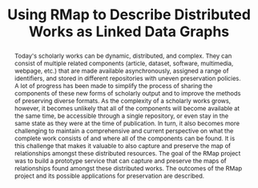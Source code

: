 ---
abstract: Today's scholarly works can be dynamic, distributed, and complex. They can
  consist of multiple related components (article, dataset, software, multimedia,
  webpage, etc.) that are made available asynchronously, assigned a range of identifiers,
  and stored in different repositories with uneven preservation policies. A lot of
  progress has been made to simplify the process of sharing the components of these
  new forms of scholarly output and to improve the methods of preserving diverse formats.
  As the complexity of a scholarly works grows, however, it becomes unlikely that
  all of the components will become available at the same time, be accessible through
  a single repository, or even stay in the same state as they were at the time of
  publication. In turn, it also becomes more challenging to maintain a comprehensive
  and current perspective on what the complete work consists of and where all of the
  components can be found. It is this challenge that makes it valuable to also capture
  and preserve the map of relationships amongst these distributed resources. The goal
  of the RMap project was to build a prototype service that can capture and preserve
  the maps of relationships found amongst these distributed works. The outcomes of
  the RMap project and its possible applications for preservation are described.
creators:
- DiLauro, Tim
- Birkland, Aaron
- Hanson, Karen L.
- Morrissey, Sheila
- Donoghue, Mark
date: null
document_url: https://services.phaidra.univie.ac.at/api/object/o:503179/download
grand_parent: iPRES
institutions: []
keywords: []
landing_page_url: https://phaidra.univie.ac.at/o:503179
language: eng
layout: publication
license: CC BY-NC-SA 3.0 AT
notes_url: null
parent: iPRES 2016
presentation_url: null
publication_type: paper
size: 604016
source_name: iPRES
title: Using RMap to Describe Distributed Works as Linked Data Graphs
year: 2016
---
